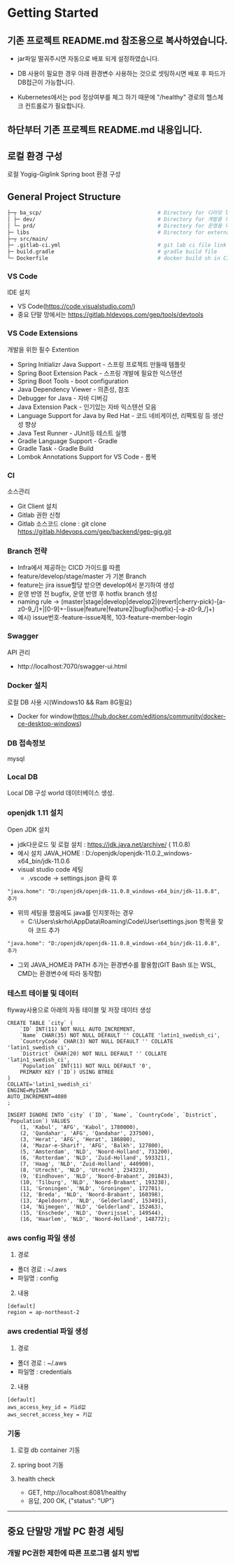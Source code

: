# Getting Started

## 기존 프로젝트 README.md 참조용으로 복사하였습니다.
- jar파일 떨궈주시면 자동으로 배포 되게 설정하였습니다.

- DB 사용이 필요한 경우 아래 환경변수 사용하는 것으로 셋팅하시면 배포 후 파드가 DB접근이 가능합니다.
- Kubernetes에서는 pod 정상여부를 체그 하기 때문에 "/healthy" 경로의 헬스체크 컨트롤로가 필요합니다.

## 하단부터 기존 프로젝트 README.md 내용입니다.
## 로컬 환경 구성

로컬 Yogig-Giglink Spring boot 환경 구성
## General Project Structure

```bash
├─┬ ba_scp/                                     # Directory for 디아모 library
│ ├─ dev/                                       # Directory for 개발용 디아모 key
│ └─ prd/                                       # Directory for 운영용 디아모 key
├─ libs                                         # Directory for external jars
├─┬ src/main/
├─ .gitlab-ci.yml                               # git lab ci file link
├─ build.gradle                                 # gradle build file
└─ Dockerfile                                   # docker build sh in CICD
```

### VS Code
IDE 설치
- VS Code(https://code.visualstudio.com/)
- 중요 단말 망에서는 https://gitlab.hldevops.com/gep/tools/devtools

### VS Code Extensions

개발을 위한 필수 Extention

- Spring Initializr Java Support - 스프링 프로젝트 만들때 템플릿
- Spring Boot Extension Pack - 스프링 개발에 필요한 익스텐션
- Spring Boot Tools - boot configuration
- Java Dependency Viewer - 의존성, 참조
- Debugger for Java - 자바 디버깅
- Java Extension Pack - 인기있는 자바 익스텐션 모음
- Language Support for Java by Red Hat - 코드 네비게이션, 리팩토링 등 생산성 향상
- Java Test Runner - JUnit등 테스트 실행
- Gradle Language Support - Gradle
- Gradle Task - Gradle Build
- Lombok Annotations Support for VS Code - 롬복

### CI
소스관리
- Git Client 설치
- Gitlab 권한 신청
- Gitlab 소스코드 clone : git clone https://gitlab.hldevops.com/gep/backend/gep-gig.git

### Branch 전략
- Infra에서 제공하는 CICD 가이드를 따름
- feature/develop/stage/master 가 기본 Branch
- feature는 jira issue할당 받으면 develop에서 분기하여 생성
- 운영 반영 전 bugfix, 운영 반영 후 hotfix branch 생성
- naming rule -> (master|stage|develop|develop2|(revert|cherry-pick)-[a-z0-9_/]+|[0-9]+-(issue|feature|feature2|bugfix|hotfix)-[-a-z0-9_/]+)
- 예시) issue번호-feature-issue제목, 103-feature-member-login

### Swagger

API 관리

- http://localhost:7070/swagger-ui.html

### Docker 설치

로컬 DB 사용 시(Windows10 && Ram 8G필요)

- Docker for window(https://hub.docker.com/editions/community/docker-ce-desktop-windows)

### DB 접속정보
mysql 

### Local DB
Local DB 구성 world 데이터베이스 생성.

### openjdk 1.11 설치
Open JDK 설치

- jdk다운로드 및 로컬 설치 : https://jdk.java.net/archive/ ( 11.0.8)
- 예시 설치 JAVA_HOME : D:/openjdk/openjdk-11.0.2_windows-x64_bin/jdk-11.0.6
- visual studio code 세팅
  - .vscode -> settings.json 클릭 후

```
"java.home": "D:/openjdk/openjdk-11.0.8_windows-x64_bin/jdk-11.0.8",
추가
```

- 위의 세팅을 했음에도 java를 인지못하는 경우
  - C:\Users\skrho\AppData\Roaming\Code\User\settings.json 항목을 찾아 코드 추가

```
"java.home": "D:/openjdk/openjdk-11.0.8_windows-x64_bin/jdk-11.0.8",
추가
```

- 그외 JAVA_HOME과 PATH 추가는 환경변수를 활용함(GIT Bash 또는 WSL, CMD는 환경변수에 따라 동작함)

### 테스트 테이블 및 데이터

flyway사용으로 아래의 자동 테이블 및 저장 데이터 생성

```
CREATE TABLE `city` (
	`ID` INT(11) NOT NULL AUTO_INCREMENT,
	`Name` CHAR(35) NOT NULL DEFAULT '' COLLATE 'latin1_swedish_ci',
	`CountryCode` CHAR(3) NOT NULL DEFAULT '' COLLATE 'latin1_swedish_ci',
	`District` CHAR(20) NOT NULL DEFAULT '' COLLATE 'latin1_swedish_ci',
	`Population` INT(11) NOT NULL DEFAULT '0',
	PRIMARY KEY (`ID`) USING BTREE
)
COLLATE='latin1_swedish_ci'
ENGINE=MyISAM
AUTO_INCREMENT=4080
;

INSERT IGNORE INTO `city` (`ID`, `Name`, `CountryCode`, `District`, `Population`) VALUES
	(1, 'Kabul', 'AFG', 'Kabol', 1780000),
	(2, 'Qandahar', 'AFG', 'Qandahar', 237500),
	(3, 'Herat', 'AFG', 'Herat', 186800),
	(4, 'Mazar-e-Sharif', 'AFG', 'Balkh', 127800),
	(5, 'Amsterdam', 'NLD', 'Noord-Holland', 731200),
	(6, 'Rotterdam', 'NLD', 'Zuid-Holland', 593321),
	(7, 'Haag', 'NLD', 'Zuid-Holland', 440900),
	(8, 'Utrecht', 'NLD', 'Utrecht', 234323),
	(9, 'Eindhoven', 'NLD', 'Noord-Brabant', 201843),
	(10, 'Tilburg', 'NLD', 'Noord-Brabant', 193238),
	(11, 'Groningen', 'NLD', 'Groningen', 172701),
	(12, 'Breda', 'NLD', 'Noord-Brabant', 160398),
	(13, 'Apeldoorn', 'NLD', 'Gelderland', 153491),
	(14, 'Nijmegen', 'NLD', 'Gelderland', 152463),
	(15, 'Enschede', 'NLD', 'Overijssel', 149544),
	(16, 'Haarlem', 'NLD', 'Noord-Holland', 148772);
```

### aws config 파일 생성

1. 경로

- 폴더 경로 : ~/.aws
- 파일명 : config

2. 내용

```
[default]
region = ap-northeast-2
```

### aws credential 파일 생성

1. 경로

- 폴더 경로 : ~/.aws
- 파일명 : credentials

2. 내용

```
[default]
aws_access_key_id = 키id값
aws_secret_access_key = 키값
```

### 기동

1. 로컬 db container 기동

2. spring boot 기동


3. health check
   - GET, http://localhost:8081/healthy
   - 응답, 200 OK, {"status": "UP"}

---

## 중요 단말망 개발 PC 환경 세팅


### 개발 PC권한 제한에 따른 프로그램 설치 방법



